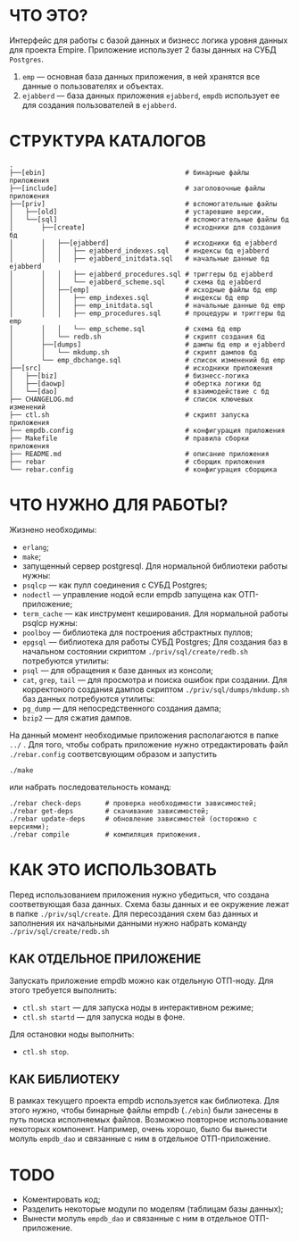 # ЧТО ЭТО?

Интерфейс для работы с базой данных и бизнесс логика уровня данных
для проекта Empire.
Приложение использует 2 базы данных на СУБД `Postgres`.

1. `emp`      — основная база данных приложения,
в ней хранятся все данные о пользователях и объектах.
2. `ejabberd` — база данных приложения `ejabberd`, `empdb`
использует ее для создания пользователей в `ejabberd`.

# СТРУКТУРА КАТАЛОГОВ
    .
    ├──[ebin]                                   # бинарные файлы приложения
    ├──[include]                                # заголовочные файлы приложения
    ├──[priv]                                   # вспомогательные файлы
    │   ├──[old]                                # устаревшие версии,
    │   └──[sql]                                # вспомогательные файлы бд
    │       ├──[create]                         # исходники для создания бд
    │       │   ├──[ejabberd]                   # исходники бд ejabberd
    │       │   │   ├── ejabberd_indexes.sql    # индексы бд ejabberd
    │       │   │   ├── ejabberd_initdata.sql   # начальные данные бд ejabberd
    │       │   │   ├── ejabberd_procedures.sql # триггеры бд ejabberd
    │       │   │   └── ejabberd_scheme.sql     # схема бд ejabberd
    │       │   ├──[emp]                        # исходные файлы бд emp
    │       │   │   ├── emp_indexes.sql         # индексы бд emp
    │       │   │   ├── emp_initdata.sql        # начальные данные бд emp
    │       │   │   ├── emp_procedures.sql      # процедуры и триггеры бд emp
    │       │   │   └── emp_scheme.sql          # схема бд emp
    │       │   └── redb.sh                     # скрипт создания бд
    │       ├──[dumps]                          # дампы бд emp и ejabberd
    │       │   └── mkdump.sh                   # скрипт дампов бд
    │       └── emp_dbchange.sql                # список изменений бд emp
    ├──[src]                                    # исходники приложения
    │   ├──[biz]                                # бизнесс-логика
    │   ├──[daowp]                              # обертка логики бд
    │   └──[dao]                                # взаимодействие с бд
    ├── CHANGELOG.md                            # список ключевых изменений
    ├── ctl.sh                                  # скрипт запуска приложения
    ├── empdb.config                            # конфигурация приложения
    ├── Makefile                                # правила сборки приложения
    ├── README.md                               # описание приложения
    ├── rebar                                   # сборщик приложения
    └── rebar.config                            # конфигурация сборщика

# ЧТО НУЖНО ДЛЯ РАБОТЫ?

Жизнено необходимы:
*   `erlang`;
*   `make`;
*   запущенный сервер postgresql.
Для нормальной библиотеки работы нужны:
*   `psqlcp`      — как пулл соединения с СУБД Postgres;
*   `nodectl`     — управление нодой если empdb запущена как ОТП-приложение;
*   `term_cache`  — как инструмент кеширования.
Для нормальной работы psqlcp нужны:
*   `poolboy`     — библиотека для построения абстрактных пуллов;
*   `epgsql`      — библиотека для работы СУБД Postgres;
Для создания баз в начальном состоянии скриптом `./priv/sql/create/redb.sh`
потребуются утилиты:
*   `psql`            — для обращения к базе данных из консоли;
*   `cat`, `grep`, `tail` — для просмотра и поиска ошибок при создании.
Для корректоного создания дампов скриптом `./priv/sql/dumps/mkdump.sh`
баз данных потребуются утилиты:
*   `pg_dump`     — для непосредственного создания дампа;
*   `bzip2`       — для cжатия дампов.

На данный момент необходимые приложения располагаются в папке `../` .
Для того, чтобы собрать приложение нужно отредактировать файл `./rebar.config`
cоответсвующим образом и запустить

    ./make

или набрать последовательность команд:

    ./rebar check-deps      # проверка необходимости зависимостей;
    ./rebar get-deps        # скачивание зависимостей;
    ./rebar update-deps     # обновление зависимостей (осторожно с версиями);
    ./rebar compile         # компиляция приложения.

# КАК ЭТО ИСПОЛЬЗОВАТЬ

Перед использованием приложения нужно убедиться,
что создана соответвующая база данных.
Схема базы данных и ее окружение лежат в папке `./priv/sql/create`.
Для пересоздания схем баз данных и заполнения их начальными данными
нужно набрать команду `./priv/sql/create/redb.sh`

## КАК ОТДЕЛЬНОЕ ПРИЛОЖЕНИЕ

Запускать приложение empdb можно как отдельную ОТП-ноду.
Для этого требуется выполнить:

*   `ctl.sh start`  — для запуска ноды в интерактивном режиме;
*   `ctl.sh startd` — для запуска ноды в фоне.

Для остановки ноды выполнить:

*   `ctl.sh stop`.

## КАК БИБЛИОТЕКУ

В рамках текущего проекта empdb используется как библиотека.
Для этого нужно, чтобы бинарные файлы empdb (`./ebin`)
были занесены в путь поиска исполняемых файлов.
Возможно повторное использование некоторых компонент.
Например, очень хорошо, было бы вынести молуль `empdb_dao`
и связанные с ним в отдельное ОТП-приложение.

# TODO

*   Коментировать код;
*   Разделить некоторые модули по моделям (таблицам базы данных);
*   Вынести молуль `empdb_dao` и связанные с ним в отдельное ОТП-приложение.

